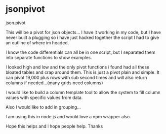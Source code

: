 jsonpivot
=========

json.pivot

This will be a pivot for json objects... I have it working in my code, but I have never built a plugging so i have just hacked together the script I had to give an outline of where im headed.

I know the code differentials can all be in one script, but I separated them into separate functions to show examples.

I looked high and low and the only pivot functions i found had all these bloated tables and crap around them. This is just a pivot plain and simple. It can pivot 19,000 plus rows with sub second times and will also return columns if needed...(many grids need columns)

I would like to build a column template tool to allow the system to fill column values with specific values from data.


Also I would like to add in grouping... 

I am using this in node.js and would love a npm wrapper also.


Hope this helps and I hope people help. Thanks
